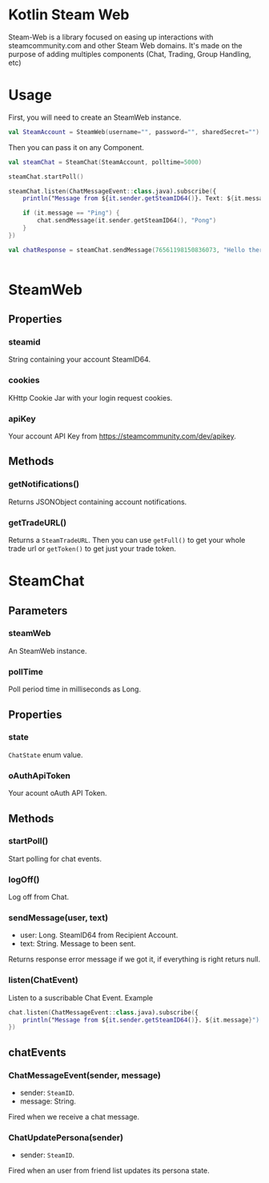 # Kotlin Steam Web
Steam-Web is a library focused on easing up interactions with steamcommunity.com and other Steam Web domains. It's made on the purpose of adding multiples components (Chat, Trading, Group Handling, etc)

# Usage

First, you will need to create an SteamWeb instance.

```kotlin
val SteamAccount = SteamWeb(username="", password="", sharedSecret="")
```

Then you can pass it on any Component.

```kotlin
val steamChat = SteamChat(SteamAccount, polltime=5000)

steamChat.startPoll()

steamChat.listen(ChatMessageEvent::class.java).subscribe({
    println("Message from ${it.sender.getSteamID64()}. Text: ${it.message}")

    if (it.message == "Ping") {
        chat.sendMessage(it.sender.getSteamID64(), "Pong")
    }
})

val chatResponse = steamChat.sendMessage(76561198150836073, "Hello there")
    
```

# SteamWeb




## Properties


### steamid

String containing your account SteamID64.


### cookies

KHttp Cookie Jar with your login request cookies.


### apiKey

Your account API Key from https://steamcommunity.com/dev/apikey.




## Methods


### getNotifications()

Returns JSONObject containing account notifications.


### getTradeURL()

Returns a `SteamTradeURL`. Then you can use `getFull()` to get your whole trade url or `getToken()` to get just your trade token.




# SteamChat

## Parameters


### steamWeb

An SteamWeb instance.


### pollTime

Poll period time in milliseconds as Long.




## Properties


### state

`ChatState` enum value.


### oAuthApiToken

Your acount oAuth API Token.




## Methods


### startPoll()

Start polling for chat events. 


### logOff()

Log off from Chat. 


### sendMessage(user, text)

* user: Long. SteamID64 from Recipient Account.
* text: String. Message to been sent.

Returns response error message if we got it, if everything is right returs null.


### listen(ChatEvent) 

Listen to a suscribable Chat Event. Example

```kotlin
chat.listen(ChatMessageEvent::class.java).subscribe({
    println("Message from ${it.sender.getSteamID64()}. ${it.message}")
})
```




## chatEvents

### ChatMessageEvent(sender, message)

* sender: `SteamID`.
* message: String.

Fired when we receive a chat message.


### ChatUpdatePersona(sender)

* sender: `SteamID`.

Fired when an user from friend list updates its persona state.





